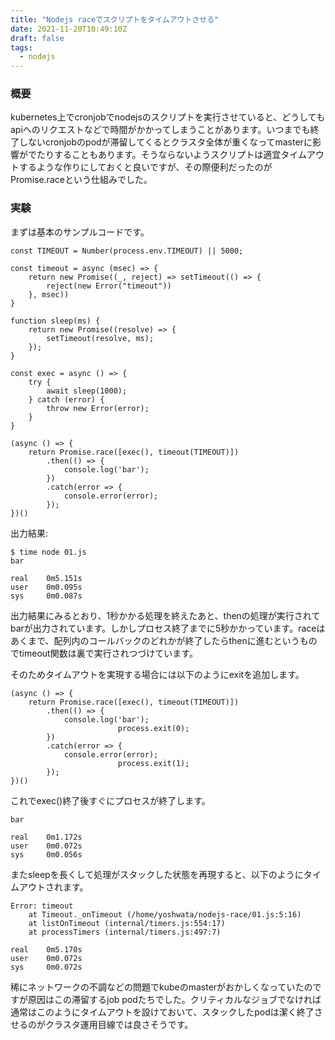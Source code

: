 ```yaml
---
title: "Nodejs raceでスクリプトをタイムアウトさせる"
date: 2021-11-20T10:49:10Z
draft: false
tags:
  - nodejs
---
```


### 概要

kubernetes上でcronjobでnodejsのスクリプトを実行させていると、どうしてもapiへのリクエストなどで時間がかかってしまうことがあります。いつまでも終了しないcronjobのpodが滞留してくるとクラスタ全体が重くなってmasterに影響がでたりすることもあります。そうならないようスクリプトは適宜タイムアウトするような作りにしておくと良いですが、その際便利だったのがPromise.raceという仕組みでした。

### 実験

まずは基本のサンプルコードです。

```
const TIMEOUT = Number(process.env.TIMEOUT) || 5000;

const timeout = async (msec) => {
    return new Promise((_, reject) => setTimeout(() => {
        reject(new Error("timeout"))
    }, msec))
}

function sleep(ms) {
    return new Promise((resolve) => {
        setTimeout(resolve, ms);
    });
}

const exec = async () => {
    try {
        await sleep(1000);
    } catch (error) {
        throw new Error(error);
    }
}

(async () => {
    return Promise.race([exec(), timeout(TIMEOUT)])
        .then(() => {
            console.log('bar');
        })
        .catch(error => {
            console.error(error);
        });
})()
```

出力結果:
```
$ time node 01.js
bar

real    0m5.151s
user    0m0.095s
sys     0m0.087s
```

出力結果にみるとおり、1秒かかる処理を終えたあと、thenの処理が実行されてbarが出力されています。しかしプロセス終了までに5秒かかっています。raceはあくまで、配列内のコールバックのどれかが終了したらthenに進むというものでtimeout関数は裏で実行されつづけています。

そのためタイムアウトを実現する場合には以下のようにexitを追加します。

```
(async () => {
    return Promise.race([exec(), timeout(TIMEOUT)])
        .then(() => {
            console.log('bar');
						process.exit(0);
        })
        .catch(error => {
            console.error(error);
						process.exit(1);
        });
})()
```

これでexec()終了後すぐにプロセスが終了します。

```
bar

real    0m1.172s
user    0m0.072s
sys     0m0.056s
```

またsleepを長くして処理がスタックした状態を再現すると、以下のようにタイムアウトされます。

```
Error: timeout
    at Timeout._onTimeout (/home/yoshwata/nodejs-race/01.js:5:16)
    at listOnTimeout (internal/timers.js:554:17)
    at processTimers (internal/timers.js:497:7)

real    0m5.170s
user    0m0.072s
sys     0m0.072s
```

稀にネットワークの不調などの問題でkubeのmasterがおかしくなっていたのですが原因はこの滞留するjob podたちでした。クリティカルなジョブでなければ通常はこのようにタイムアウトを設けておいて、スタックしたpodは潔く終了させるのがクラスタ運用目線では良さそうです。
